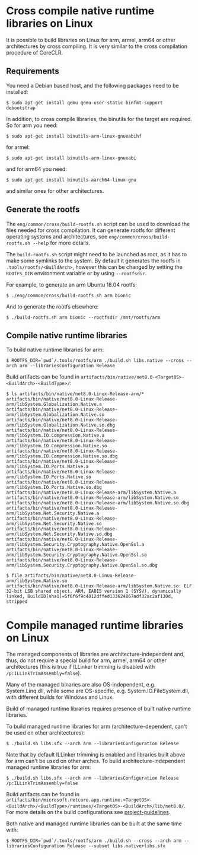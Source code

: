 Cross compile native runtime libraries on Linux
==================================

It is possible to build libraries on Linux for arm, armel, arm64 or other architectures by cross compiling. It is very similar to the cross compilation procedure of CoreCLR.

Requirements
------------

You need a Debian based host, and the following packages need to be installed:

    $ sudo apt-get install qemu qemu-user-static binfmt-support debootstrap

In addition, to cross compile libraries, the binutils for the target are required. So for arm you need:

    $ sudo apt-get install binutils-arm-linux-gnueabihf

for armel:

    $ sudo apt-get install binutils-arm-linux-gnueabi

and for arm64 you need:

    $ sudo apt-get install binutils-aarch64-linux-gnu

and similar ones for other architectures.

Generate the rootfs
---------------------
The `eng/common/cross/build-rootfs.sh` script can be used to download the files needed for cross compilation. It can generate rootfs for different operating systems and architectures, see `eng/common/cross/build-rootfs.sh --help` for more details.

The `build-rootfs.sh` script might need to be launched as root, as it has to make some symlinks to the system. By default it generates the rootfs in `.tools/rootfs/<BuildArch>`, however this can be changed by setting the `ROOTFS_DIR` environment variable or by using `--rootfsdir`.

For example, to generate an arm Ubuntu 18.04 rootfs:

    $ ./eng/common/cross/build-rootfs.sh arm bionic

And to generate the rootfs elsewhere:

    $ ./build-rootfs.sh arm bionic --rootfsdir /mnt/rootfs/arm


Compile native runtime libraries
---------------------------------

To build native runtime libraries for arm:

    $ ROOTFS_DIR=`pwd`/.tools/rootfs/arm ./build.sh libs.native --cross --arch arm --librariesConfiguration Release

Build artifacts can be found in `artifacts/bin/native/net8.0-<TargetOS>-<BuildArch>-<BuildType>/`:

    $ ls artifacts/bin/native/net8.0-Linux-Release-arm/*
    artifacts/bin/native/net8.0-Linux-Release-arm/libSystem.Globalization.Native.a
    artifacts/bin/native/net8.0-Linux-Release-arm/libSystem.Globalization.Native.so
    artifacts/bin/native/net8.0-Linux-Release-arm/libSystem.Globalization.Native.so.dbg
    artifacts/bin/native/net8.0-Linux-Release-arm/libSystem.IO.Compression.Native.a
    artifacts/bin/native/net8.0-Linux-Release-arm/libSystem.IO.Compression.Native.so
    artifacts/bin/native/net8.0-Linux-Release-arm/libSystem.IO.Compression.Native.so.dbg
    artifacts/bin/native/net8.0-Linux-Release-arm/libSystem.IO.Ports.Native.a
    artifacts/bin/native/net8.0-Linux-Release-arm/libSystem.IO.Ports.Native.so
    artifacts/bin/native/net8.0-Linux-Release-arm/libSystem.IO.Ports.Native.so.dbg
    artifacts/bin/native/net8.0-Linux-Release-arm/libSystem.Native.a
    artifacts/bin/native/net8.0-Linux-Release-arm/libSystem.Native.so
    artifacts/bin/native/net8.0-Linux-Release-arm/libSystem.Native.so.dbg
    artifacts/bin/native/net8.0-Linux-Release-arm/libSystem.Net.Security.Native.a
    artifacts/bin/native/net8.0-Linux-Release-arm/libSystem.Net.Security.Native.so
    artifacts/bin/native/net8.0-Linux-Release-arm/libSystem.Net.Security.Native.so.dbg
    artifacts/bin/native/net8.0-Linux-Release-arm/libSystem.Security.Cryptography.Native.OpenSsl.a
    artifacts/bin/native/net8.0-Linux-Release-arm/libSystem.Security.Cryptography.Native.OpenSsl.so
    artifacts/bin/native/net8.0-Linux-Release-arm/libSystem.Security.Cryptography.Native.OpenSsl.so.dbg

    $ file artifacts/bin/native/net8.0-Linux-Release-arm/libSystem.Native.so
    artifacts/bin/native/net8.0-Linux-Release-arm/libSystem.Native.so: ELF 32-bit LSB shared object, ARM, EABI5 version 1 (SYSV), dynamically linked, BuildID[sha1]=5f6f6f9c4012dffed133624867adf32ac2af130d, stripped


Compile managed runtime libraries on Linux
============================
The managed components of libraries are architecture-independent and, thus, do not require a special build for arm, armel, arm64 or other architectures (this is true if ILLinker trimming is disabled with `/p:ILLinkTrimAssembly=false`).

Many of the managed binaries are also OS-independent, e.g. System.Linq.dll, while some are OS-specific, e.g. System.IO.FileSystem.dll, with different builds for Windows and Linux.

Build of managed runtime libraries requires presence of built native runtime libraries.

To build managed runtime libraries for arm (architecture-dependent, can't be used on other architectures):

    $ ./build.sh libs.sfx --arch arm --librariesConfiguration Release

Note that by default ILLinker trimming is enabled and libraries built above for arm can't be used on other arches. To build architecture-independent managed runtime libraries for arm:

    $ ./build.sh libs.sfx --arch arm --librariesConfiguration Release /p:ILLinkTrimAssembly=false

Build artifacts can be found in `artifacts/bin/microsoft.netcore.app.runtime.<TargetOS>-<BuildArch>/<BuildType>/runtimes/<TargetOS>-<BuildArch>/lib/net8.0/`. For more details on the build configurations see [project-guidelines](/docs/coding-guidelines/project-guidelines.md).

Both native and managed runtime libraries can be built at the same time with:

    $ ROOTFS_DIR=`pwd`/.tools/rootfs/arm ./build.sh --cross --arch arm --librariesConfiguration Release --subset libs.native+libs.sfx
